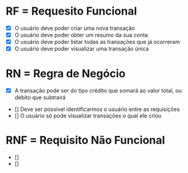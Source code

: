 # RF = Requesito Funcional    

- [x] O usuário deve poder criar uma nova transação 
- [x] O usuário deve poder obter um resumo da sua conta
- [x] O usuário deve poder listar todas as transações que já ocorreram
- [x] O usuário deve poder visualizar uma transação única

# RN = Regra de Negócio

- [x] A transação pode ser do tipo crédito que somará ao valor total, ou débito que subtrairá
- [] Deve ser possível identificarmos o usuário entre as requisições 
- [] O usuário só pode visualizar transações o qual ele criou

# RNF = Requisito Não Funcional

- []
- []
